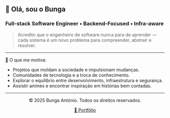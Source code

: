 ## 👋 Olá, sou o Bunga
### Full-stack Software Engineer • Backend-Focused • Infra-aware

> Acredito que o engenheiro de software nunca para de aprender — cada sistema é um novo problema para compreender, abstrair e resolver.

---

🔹 O que me motiva:
+ Projetos que moldam a sociedade e impulsionam mudanças.
+ Comunidades de tecnologia e a troca de conhecimento.
+ Explorar o equilíbrio entre desenvolvimento, infraestrutura e segurança.
+ Assistir animes e encontrar inspiração em histórias bem contadas.

---

<p align="center">© 2025 Bunga António. Todos os direitos reservados.</p>
<p align="center">
  <a href="https://bungaantonio.tech" target="_blank">📌 Portfólio</a>
</p>
